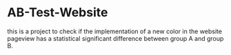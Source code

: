 # AB-Test-Website
this is a project to check if the implementation of a new color in the website pageview has a statistical significant difference between group A and group B.
